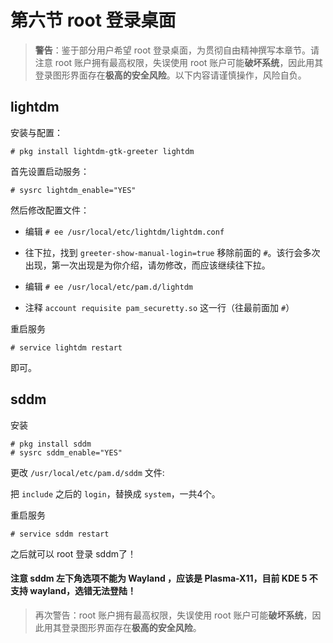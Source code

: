 # 第六节 root 登录桌面

> **警告**：鉴于部分用户希望 root 登录桌面，为贯彻自由精神撰写本章节。请注意 root 账户拥有最高权限，失误使用 root 账户可能**破坏系统**，因此用其登录图形界面存在**极高的安全风险**。以下内容请谨慎操作，风险自负。

## lightdm

安装与配置：

```
# pkg install lightdm-gtk-greeter lightdm
```

首先设置启动服务：

```
# sysrc lightdm_enable="YES"
```

然后修改配置文件：

- 编辑 `# ee /usr/local/etc/lightdm/lightdm.conf`

- 往下拉，找到 `greeter-show-manual-login=true` 移除前面的 `#`。该行会多次出现，第一次出现是为你介绍，请勿修改，而应该继续往下拉。

- 编辑 `# ee /usr/local/etc/pam.d/lightdm`

- 注释 `account requisite pam_securetty.so` 这一行（往最前面加 `#`）

重启服务

```
# service lightdm restart
```

即可。

## sddm

安装

```
# pkg install sddm
# sysrc sddm_enable="YES"
```

更改 `/usr/local/etc/pam.d/sddm` 文件:

把 `include` 之后的 `login`，替换成 `system`，一共4个。

重启服务

```
# service sddm restart
```

之后就可以 root 登录 sddm了！

#### 注意 sddm 左下角选项不能为 Wayland ，应该是 Plasma-X11，目前 KDE 5 不支持 wayland，选错无法登陆！

> 再次警告：root 账户拥有最高权限，失误使用 root 账户可能**破坏系统**，因此用其登录图形界面存在**极高的安全风险**。
